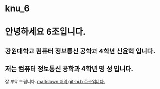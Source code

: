 # knu_6
# 안녕하세요 6조입니다.
## 강원대학교 컴퓨터 정보통신 공학과 4학년 신윤혁 입니다.
## 저는 컴퓨터 정보통신 공학과 4학년 명  성 입니다.
잘 부탁 드립니다.
[markdown 저의 git-hub 주소입니다.](https://github.com/shinyh5049)
